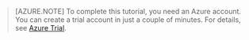 
> [AZURE.NOTE]
> To complete this tutorial, you need an Azure account. You can create a trial account in just a couple of minutes. For details, see [Azure Trial](/pricing/1rmb-trial).


